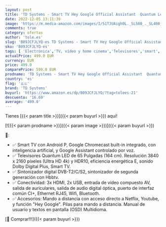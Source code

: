 ```yaml
---
layout: post
title: 'TD Systems - Smart TV Hey Google Official Assistant  Quantum Led 4K HDR10 - Televisores 65 Pulgadas  Control por Voz  Chromecast  3X HDMI  2X USB  3 años de garantía - K65DLX14GLQ Modelo 2022'
date: 2022-12-05 13:11:39
image: 'https://m.media-amazon.com/images/I/51TJUAigh0L._SL500_._SL400_.jpg'
comments: true
category: ofertas
author: 'tole.es'
slug: 'B09JCFJLYQ-es TD Systems - Smart TV Hey Google Official Assistant...'
sku: 'B09JCFJLYQ-es'
tags: [ 'Electrónica','TV, vídeo y home cinema','Televisores','smart','td systems','tv','🇪🇸', ]
actualPrice: 499.0 EUR
currency: EUR
price: 499.0
comparePrice: 599.0 EUR
prodname: 'TD Systems - Smart TV Hey Google Official Assistant  Quantum Led 4K HDR10 - Televisores 65 Pulgadas  Control por Voz  Chromecast  3X HDMI  2X USB  3 años de garantía - K65DLX14GLQ Modelo 2022'
country: 'es'
flag: '🇪🇸'
brand: 'TD Systems'
buyurl: 'https://www.amazon.es/dp/B09JCFJLYQ/?tag=tolees-21'
descuento: '16.69'
average: '499.0'
---
```


Tienes [{{< param title >}}]({{< param buyurl >}}) aqui!

[![{{< param prodname >}}]({{< param image >}})]({{< param buyurl >}})

🔎:

- ✅ Smart TV con Android P, Google Chromecast built-in integrado, con inteligencia artificial, y Google Assistant controlado por voz.
- ✅ Televisores Quantum LED de 65 Pulgadas (164 cm). Resolución 3840 x 2160 píxeles (Ultra HD 4k) y HDR10, eficiencia energética E, sonido Dolby Digital Plus, Smart TV.
- ✅ Sintonizador digital DVB-T2/C/S2, sintonizador de segunda generación con Hbbtv.
- ✅ Conectividad: 3x HDMI, 2x USB, entrada de vídeo compuesto AV, salida de auriculares, salida de audio digital óptica, puerto de interfaz común CI+, Ethernet RJ45, Wifi, Bluetooth.
- ✅ Accesorios: Mando a distancia con acceso directo a Netflix, Youtube, y función "Hey Google". Pilas para mando a distancia. Manual de usuario y textos en pantalla (OSD) Multidioma.

[🛒 Comprar!!!]({{< param buyurl >}})

